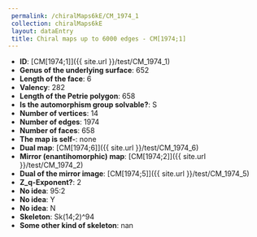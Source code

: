 ```yaml
--- 
 permalink: /chiralMaps6kE/CM_1974_1 
 collection: chiralMaps6kE
 layout: dataEntry
 title: Chiral maps up to 6000 edges - CM[1974;1]
---
```


- **ID**: [CM[1974;1]]({{ site.url }}/test/CM_1974_1)
- **Genus of the underlying surface**: 652
- **Length of the face**: 6
- **Valency**: 282
- **Length of the Petrie polygon**: 658
- **Is the automorphism group solvable?**: S
- **Number of vertices**: 14
- **Number of edges**: 1974
- **Number of faces**: 658
- **The map is self-**: none
- **Dual map**: [CM[1974;6]]({{ site.url }}/test/CM_1974_6)
- **Mirror (enantihomorphic) map**: [CM[1974;2]]({{ site.url }}/test/CM_1974_2)
- **Dual of the mirror image**: [CM[1974;5]]({{ site.url }}/test/CM_1974_5)
- **Z_q-Exponent?**: 2
- **No idea**:  95:2
- **No idea**: Y
- **No idea**: N
- **Skeleton**: Sk(14;2)^94
- **Some other kind of skeleton**: nan
